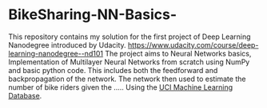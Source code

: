 # BikeSharing-NN-Basics-
This repository contains my solution for the first project of Deep Learning Nanodegree introduced by Udacity. https://www.udacity.com/course/deep-learning-nanodegree--nd101
The project aims to Neural Networks basics, Implementation of Multilayer Neural Networks from scratch using NumPy and basic python code. This includes both the feedforward and backpropagation of the network. 
The network then used to estimate the number of bike riders given the ..... Using the [UCI Machine Learning Database](https://archive.ics.uci.edu/ml/datasets/Bike+Sharing+Dataset).
